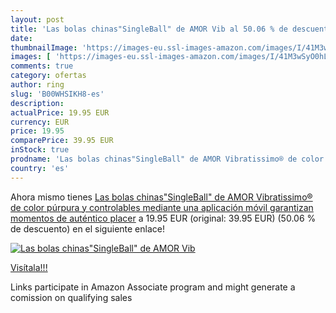 ```yaml
---
layout: post
title: 'Las bolas chinas"SingleBall" de AMOR Vib al 50.06 % de descuento'
date: 
thumbnailImage: 'https://images-eu.ssl-images-amazon.com/images/I/41M3wSyO0hL._SL200_.jpg'
images: [ 'https://images-eu.ssl-images-amazon.com/images/I/41M3wSyO0hL._SL200_.jpg' ]
comments: true
category: ofertas
author: ring
slug: 'B00WHSIKH8-es'
description:
actualPrice: 19.95 EUR
currency: EUR
price: 19.95
comparePrice: 39.95 EUR
inStock: true
prodname: 'Las bolas chinas"SingleBall" de AMOR Vibratissimo® de color púrpura y controlables mediante una aplicación móvil garantizan momentos de auténtico placer'
country: 'es'
---
```


Ahora mismo tienes [Las bolas chinas"SingleBall" de AMOR Vibratissimo® de color púrpura y controlables mediante una aplicación móvil garantizan momentos de auténtico placer](https://www.amazon.es/dp/B00WHSIKH8/?tag=tolees-21) a 19.95 EUR (original: 39.95 EUR) (50.06 %  de descuento) en el siguiente enlace!

[![Las bolas chinas"SingleBall" de AMOR Vib](https://images-eu.ssl-images-amazon.com/images/I/41M3wSyO0hL._SL200_.jpg)](https://www.amazon.es/dp/B00WHSIKH8/?tag=tolees-21)

[Visítala!!!](https://www.amazon.es/dp/B00WHSIKH8/?tag=tolees-21)

Links participate in Amazon Associate program and might generate a comission on qualifying sales
